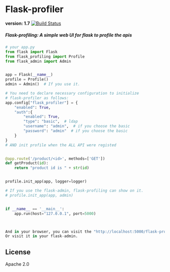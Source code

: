 # Flask-profiler


**version: 1.7** [![Build Status](https://travis-ci.org/huangixaohen2738/flask-profiling.svg?branch=master)](https://travis-ci.org/huangxiaohen2738/flask-profiling)

##### Flask-profiling: A simple web UI for flask to profile the apis

```python
# your app.py
from flask import Flask
from flask_profiling import Profile
from flask_admin import Admin


app = Flask(__name__)
profile = Profile()
admin = Admin()  # If you use it.

# You need to declare necessary configuration to initialize
# flask-profiler as follows:
app.config["flask_profiler"] = {
    "enabled": True, 
    "auth":{
        "enabled": True,
        "type": "basic",  # ldap
        "username": "admin",  # if you choose the basic
        "password": "admin"  # if you choose the basic
    }
}
# AND init profile when the ALL API were registed


@app.route('/product/<id>', methods=['GET'])
def getProduct(id):
    return "product id is " + str(id)


profile.init_app(app, logger=logger)

# If you use the flask-admin, flask-profiling can show on it.
# profile.init_app(app, admin)


if __name__ == '__main__':
    app.run(host="127.0.0.1", port=5000)



And in your browser, you can visit the "http://localhost:5000/flask-profiling"
Or visit it in your flask-admin.

```

## License
Apache 2.0
